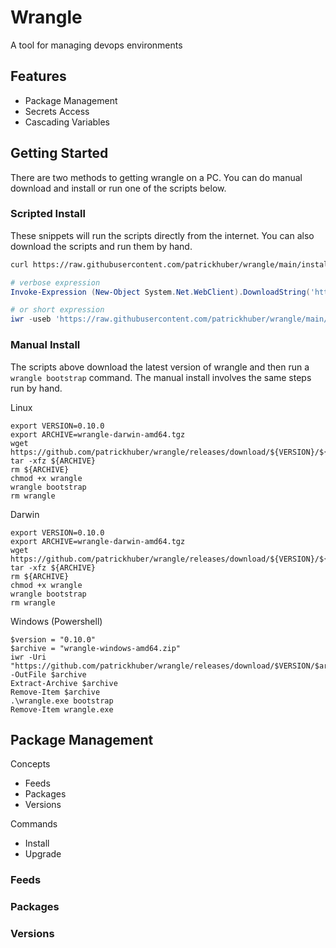 # Wrangle 

A tool for managing devops environments

## Features

* Package Management
* Secrets Access
* Cascading Variables

## Getting Started

There are two methods to getting wrangle on a PC. You can do manual download and install or run one of the scripts below. 

### Scripted Install

These snippets will run the scripts directly from the internet. You can also download the scripts and run them by hand. 

```bash
curl https://raw.githubusercontent.com/patrickhuber/wrangle/main/install.sh | bash
```

```powershell
# verbose expression
Invoke-Expression (New-Object System.Net.WebClient).DownloadString('https://raw.githubusercontent.com/patrickhuber/wrangle/main/install.ps1')

# or short expression
iwr -useb 'https://raw.githubusercontent.com/patrickhuber/wrangle/main/install.ps1' | iex
```

### Manual Install

The scripts above download the latest version of wrangle and then run a `wrangle bootstrap` command. The manual install involves the same steps run by hand.

Linux

```
export VERSION=0.10.0
export ARCHIVE=wrangle-darwin-amd64.tgz
wget https://github.com/patrickhuber/wrangle/releases/download/${VERSION}/${ARCHIVE}
tar -xfz ${ARCHIVE}
rm ${ARCHIVE}
chmod +x wrangle
wrangle bootstrap
rm wrangle
```

Darwin

```
export VERSION=0.10.0
export ARCHIVE=wrangle-darwin-amd64.tgz
wget https://github.com/patrickhuber/wrangle/releases/download/${VERSION}/${ARCHIVE}
tar -xfz ${ARCHIVE}
rm ${ARCHIVE}
chmod +x wrangle
wrangle bootstrap
rm wrangle
```

Windows (Powershell)

```
$version = "0.10.0"
$archive = "wrangle-windows-amd64.zip"
iwr -Uri "https://github.com/patrickhuber/wrangle/releases/download/$VERSION/$archive" -OutFile $archive
Extract-Archive $archive
Remove-Item $archive
.\wrangle.exe bootstrap
Remove-Item wrangle.exe
```

## Package Management

Concepts

* Feeds
* Packages
* Versions

Commands

* Install
* Upgrade

### Feeds

### Packages

### Versions